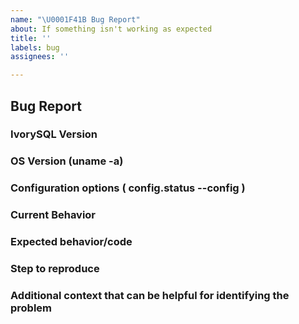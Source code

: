 ```yaml
---
name: "\U0001F41B Bug Report"
about: If something isn't working as expected
title: ''
labels: bug
assignees: ''

---
```


## Bug Report

### IvorySQL Version

### OS Version (uname -a)

### Configuration options  ( config.status --config )

### Current Behavior

### Expected behavior/code

### Step to reproduce

### Additional context that can be helpful for identifying the problem
